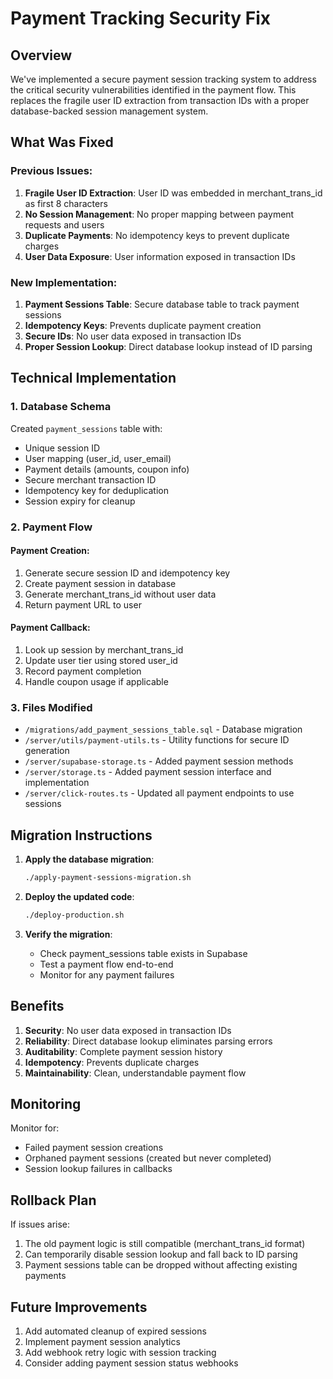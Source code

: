 # Payment Tracking Security Fix

## Overview

We've implemented a secure payment session tracking system to address the critical security vulnerabilities identified in the payment flow. This replaces the fragile user ID extraction from transaction IDs with a proper database-backed session management system.

## What Was Fixed

### Previous Issues:
1. **Fragile User ID Extraction**: User ID was embedded in merchant_trans_id as first 8 characters
2. **No Session Management**: No proper mapping between payment requests and users
3. **Duplicate Payments**: No idempotency keys to prevent duplicate charges
4. **User Data Exposure**: User information exposed in transaction IDs

### New Implementation:
1. **Payment Sessions Table**: Secure database table to track payment sessions
2. **Idempotency Keys**: Prevents duplicate payment creation
3. **Secure IDs**: No user data exposed in transaction IDs
4. **Proper Session Lookup**: Direct database lookup instead of ID parsing

## Technical Implementation

### 1. Database Schema

Created `payment_sessions` table with:
- Unique session ID
- User mapping (user_id, user_email)
- Payment details (amounts, coupon info)
- Secure merchant transaction ID
- Idempotency key for deduplication
- Session expiry for cleanup

### 2. Payment Flow

#### Payment Creation:
1. Generate secure session ID and idempotency key
2. Create payment session in database
3. Generate merchant_trans_id without user data
4. Return payment URL to user

#### Payment Callback:
1. Look up session by merchant_trans_id
2. Update user tier using stored user_id
3. Record payment completion
4. Handle coupon usage if applicable

### 3. Files Modified

- `/migrations/add_payment_sessions_table.sql` - Database migration
- `/server/utils/payment-utils.ts` - Utility functions for secure ID generation
- `/server/supabase-storage.ts` - Added payment session methods
- `/server/storage.ts` - Added payment session interface and implementation
- `/server/click-routes.ts` - Updated all payment endpoints to use sessions

## Migration Instructions

1. **Apply the database migration**:
   ```bash
   ./apply-payment-sessions-migration.sh
   ```

2. **Deploy the updated code**:
   ```bash
   ./deploy-production.sh
   ```

3. **Verify the migration**:
   - Check payment_sessions table exists in Supabase
   - Test a payment flow end-to-end
   - Monitor for any payment failures

## Benefits

1. **Security**: No user data exposed in transaction IDs
2. **Reliability**: Direct database lookup eliminates parsing errors
3. **Auditability**: Complete payment session history
4. **Idempotency**: Prevents duplicate charges
5. **Maintainability**: Clean, understandable payment flow

## Monitoring

Monitor for:
- Failed payment session creations
- Orphaned payment sessions (created but never completed)
- Session lookup failures in callbacks

## Rollback Plan

If issues arise:
1. The old payment logic is still compatible (merchant_trans_id format)
2. Can temporarily disable session lookup and fall back to ID parsing
3. Payment sessions table can be dropped without affecting existing payments

## Future Improvements

1. Add automated cleanup of expired sessions
2. Implement payment session analytics
3. Add webhook retry logic with session tracking
4. Consider adding payment session status webhooks